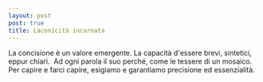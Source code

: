```yaml
---
layout: post
post: true
title: Laconicità incarnata
---
```

La concisione è un valore emergente. La capacità d'essere brevi, sintetici, eppur chiari.  Ad ogni parola il suo perché, come le tessere di un mosaico. Per capire e farci capire, esigiamo e garantiamo precisione ed essenzialità.
